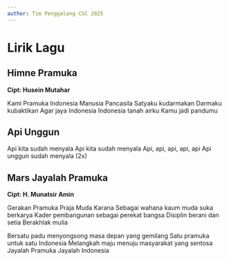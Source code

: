 ```yaml
---
author: Tim Penggalang CSC 2025
---
```


# Lirik Lagu

## Himne Pramuka
**Cipt: Husein Mutahar**

Kami Pramuka Indonesia
 Manusia Pancasila
Satyaku kudarmakan
Darmaku kubaktikan
Agar jaya Indonesia
Indonesia tanah airku
Kamu jadi pandumu


## Api Unggun

Api kita sudah menyala
Api kita sudah menyala
Api, api, api, api, api
Api unggun sudah menyala (2x)


## Mars Jayalah Pramuka
**Cipt: H. Munatsir Amin**

Gerakan Pramuka Praja Muda Karana
Sebagai wahana kaum muda suka berkarya
Kader pembangunan sebagai perekat bangsa
Disiplin berani dan setia
Berakhlak mulia

Bersatu padu menyongsong masa depan yang gemilang
Satu pramuka untuk satu Indonesia
Melangkah maju menuju masyarakat yang sentosa
Jayalah Pramuka Jayalah Indonesia
